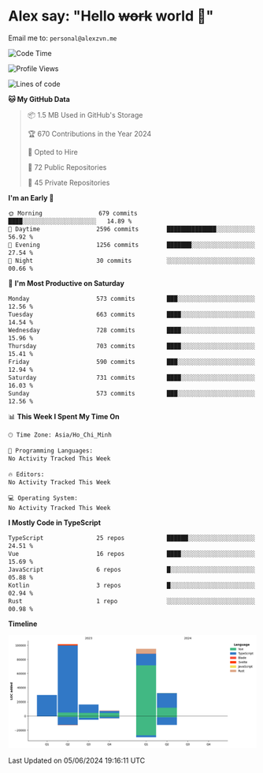 # Alex say: "Hello ~~work~~ world 🐾"
Email me to: `personal@alexzvn.me`

<!--START_SECTION:waka-->
![Code Time](http://img.shields.io/badge/Code%20Time-1%2C066%20hrs%2055%20mins-blue)

![Profile Views](http://img.shields.io/badge/Profile%20Views-0-blue)

![Lines of code](https://img.shields.io/badge/From%20Hello%20World%20I%27ve%20Written-281.6%20thousand%20lines%20of%20code-blue)

**🐱 My GitHub Data** 

> 📦 1.5 MB Used in GitHub's Storage 
 > 
> 🏆 670 Contributions in the Year 2024
 > 
> 💼 Opted to Hire
 > 
> 📜 72 Public Repositories 
 > 
> 🔑 45 Private Repositories 
 > 
**I'm an Early 🐤** 

```text
🌞 Morning                679 commits         ████░░░░░░░░░░░░░░░░░░░░░   14.89 % 
🌆 Daytime                2596 commits        ██████████████░░░░░░░░░░░   56.92 % 
🌃 Evening                1256 commits        ███████░░░░░░░░░░░░░░░░░░   27.54 % 
🌙 Night                  30 commits          ░░░░░░░░░░░░░░░░░░░░░░░░░   00.66 % 
```
📅 **I'm Most Productive on Saturday** 

```text
Monday                   573 commits         ███░░░░░░░░░░░░░░░░░░░░░░   12.56 % 
Tuesday                  663 commits         ████░░░░░░░░░░░░░░░░░░░░░   14.54 % 
Wednesday                728 commits         ████░░░░░░░░░░░░░░░░░░░░░   15.96 % 
Thursday                 703 commits         ████░░░░░░░░░░░░░░░░░░░░░   15.41 % 
Friday                   590 commits         ███░░░░░░░░░░░░░░░░░░░░░░   12.94 % 
Saturday                 731 commits         ████░░░░░░░░░░░░░░░░░░░░░   16.03 % 
Sunday                   573 commits         ███░░░░░░░░░░░░░░░░░░░░░░   12.56 % 
```


📊 **This Week I Spent My Time On** 

```text
🕑︎ Time Zone: Asia/Ho_Chi_Minh

💬 Programming Languages: 
No Activity Tracked This Week

🔥 Editors: 
No Activity Tracked This Week

💻 Operating System: 
No Activity Tracked This Week
```

**I Mostly Code in TypeScript** 

```text
TypeScript               25 repos            ██████░░░░░░░░░░░░░░░░░░░   24.51 % 
Vue                      16 repos            ████░░░░░░░░░░░░░░░░░░░░░   15.69 % 
JavaScript               6 repos             █░░░░░░░░░░░░░░░░░░░░░░░░   05.88 % 
Kotlin                   3 repos             █░░░░░░░░░░░░░░░░░░░░░░░░   02.94 % 
Rust                     1 repo              ░░░░░░░░░░░░░░░░░░░░░░░░░   00.98 % 
```



**Timeline**

![Lines of Code chart](https://raw.githubusercontent.com/alexzvn/alexzvn/main/assets/bar_graph.png)


 Last Updated on 05/06/2024 19:16:11 UTC
<!--END_SECTION:waka-->
